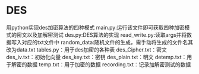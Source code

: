 # DES
用python实现des加密算法的四种模式
main.py:运行该文件即可获取四种加密模式的密文以及加解密测试
des.py:DES算法的实现
read_write.py:读取args并将数据写入对应的txt文件中
random_data:随机文件的生成，需手动将生成的文件名其改为data.txt
tables.py：用于des加密的各种表
des_Cipher.txt：密文
des_iv.txt：初始化向量
des_key.txt：密钥
des_plain.txt：明文
detemp.txt：用于解密的数据
temp.txt：用于加密的数据
recording.txt：记录加解密测试的数据
